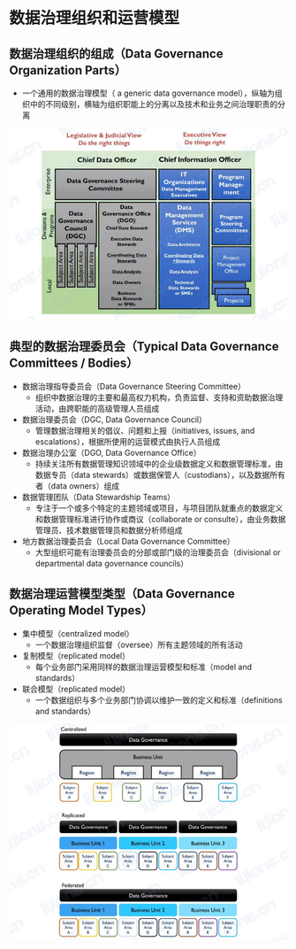 # **数据治理组织和运营模型**

## 数据治理组织的组成（Data Governance Organization Parts）

- 一个通用的数据治理模型（ a generic data governance model），纵轴为组织中的不同级别，横轴为组织职能上的分离以及技术和业务之间治理职责的分离

![](assets/数据治理组织和运营模型/数据治理组织的组成.jpg)

## 典型的数据治理委员会（Typical Data Governance Committees / Bodies）

- 数据治理指导委员会（Data Governance Steering Committee）
  - 组织中数据治理的主要和最高权力机构，负责监督、支持和资助数据治理活动，由跨职能的高级管理人员组成
- 数据治理委员会（DGC, Data Governance Council）
  - 管理数据治理相关的倡议、问题和上报（initiatives, issues, and escalations），根据所使用的运营模式由执行人员组成
- 数据治理办公室（DGO, Data Governance  Office）
  - 持续关注所有数据管理知识领域中的企业级数据定义和数据管理标准，由数据专员（data stewards）或数据保管人（custodians），以及数据所有者（data owners）组成
- 数据管理团队（Data Stewardship Teams）
  - 专注于一个或多个特定的主题领域或项目，与项目团队就重点的数据定义和数据管理标准进行协作或商议（collaborate or consulte），由业务数据管理员、技术数据管理员和数据分析师组成
- 地方数据治理委员会（Local Data Governance Committee）
  - 大型组织可能有治理委员会的分部或部门级的治理委员会（divisional or departmental data governance councils）

## 数据治理运营模型类型（Data Governance Operating Model Types）

- 集中模型（centralized model）
  - 一个数据治理组织监督（oversee）所有主题领域的所有活动
- 复制模型（replicated model）
  - 每个业务部门采用同样的数据治理运营模型和标准（model and standards）
- 联合模型（replicated model）
  - 一个数据组织与多个业务部门协调以维护一致的定义和标准（definitions and standards）

![](assets/数据治理组织和运营模型/数据治理运营模型.jpg)